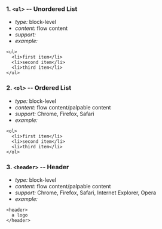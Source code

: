 ### 1. `<ul>` -- Unordered List

* *type:* block-level
* *content:* flow content
* *support:* 
* *example:*
```
<ul>
  <li>first item</li>
  <li>second item</li>
  <li>third item</li>
</ul>
```

### 2. `<ol>` -- Ordered List

* *type:* block-level
* *content:* flow content/palpable content
* *support:* Chrome, Firefox, Safari
* *example:*
```
<ol>
  <li>first item</li>
  <li>second item</li>
  <li>third item</li>
</ol>
```
### 3. `<header>` -- Header

* *type:* block-level
* *content:* flow content/palpable content
* *support:* Chrome, Firefox, Safari, Internet Explorer, Opera
* *example:*
```
<header>
  a logo
</header>
```
